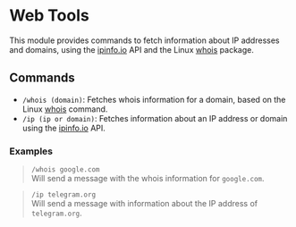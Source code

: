 # Web Tools

This module provides commands to fetch information about IP addresses and domains, using the [ipinfo.io](https://ipinfo.io) API and the Linux [whois](https://github.com/rfc1036/whois) package.

## Commands

- `/whois (domain)`: Fetches whois information for a domain, based on the Linux [whois](https://github.com/rfc1036/whois) command.
- `/ip (ip or domain)`: Fetches information about an IP address or domain using the [ipinfo.io](https://ipinfo.io) API.

### Examples

> `/whois google.com`<br>
> Will send a message with the whois information for `google.com`.

> `/ip telegram.org`<br>
> Will send a message with information about the IP address of `telegram.org`.
